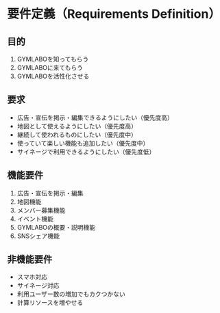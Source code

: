 # 要件定義（Requirements Definition）

## 目的

1. GYMLABOを知ってもらう
2. GYMLABOに来てもらう
3. GYMLABOを活性化させる

## 要求

- 広告・宣伝を掲示・編集できるようにしたい（優先度高）
- 地図として使えるようにしたい（優先度高）
- 継続して使われるものにしたい（優先度中）
- 使っていて楽しい機能も追加したい（優先度中）
- サイネージで利用できるようにしたい（優先度低）

## 機能要件

1. 広告・宣伝を掲示・編集
2. 地図機能
3. メンバー募集機能
4. イベント機能
5. GYMLABOの概要・説明機能
6. SNSシェア機能

## 非機能要件

- スマホ対応
- サイネージ対応
- 利用ユーザー数の増加でもカクつかない
- 計算リソースを増やせる